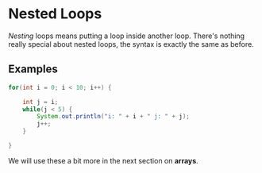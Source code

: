 Nested Loops
===============

*Nesting* loops means putting a loop inside another loop. There's
nothing really special about nested loops, the syntax is exactly
the same as before.

Examples
------------

```java
for(int i = 0; i < 10; i++) {

    int j = i;
    while(j < 5) {
        System.out.println("i: " + i + " j: " + j);
        j++;
    }

}
```

We will use these a bit more in the next section on **arrays**.
